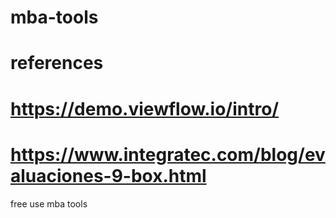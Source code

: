 # mba-tools
# references
# https://demo.viewflow.io/intro/
# https://www.integratec.com/blog/evaluaciones-9-box.html
 free use mba tools
